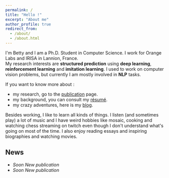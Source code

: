 ```yaml
---
permalink: /
title: "Hello !"
excerpt: "About me"
author_profile: true
redirect_from: 
  - /about/
  - /about.html
---
```


I'm Betty and I am a Ph.D. Student in Computer Science. I work for Orange Labs and IRISA in Lannion, France.  
My research interests are **structured prediction** using **deep learning**, **reinforcement learning** and **imitation learning**. I used to work on computer vision problems, but currently I am mostly involved in **NLP** tasks. 

If you want to know more about : 
- my research, go to the [publication](/publications/) page. 
- my background, you can consult my [résumé](/resume.html).  
- my crazy adventures, here is my [blog](/blog/).

Besides working, I like to learn all kinds of things. 
I listen (and sometimes play) a lot of music and I have weird hobbies like mosaic, cooking and watching chess streaming on twitch even though I don't understand what's going on most of the time. I also enjoy reading essays and inspiring biographies and watching movies. 

## News

- *Soon New publication*  
- *Soon New publication* 